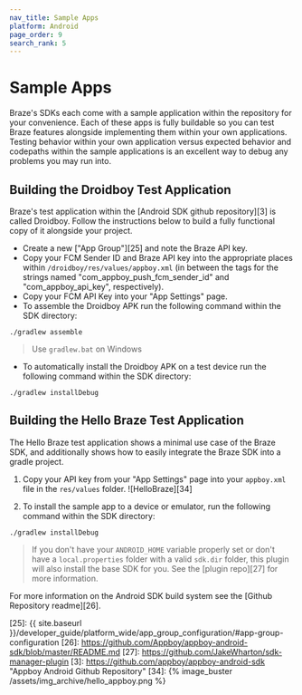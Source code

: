 ```yaml
---
nav_title: Sample Apps
platform: Android
page_order: 9
search_rank: 5
---
```

# Sample Apps

Braze's SDKs each come with a sample application within the repository for your convenience. Each of these apps is fully buildable so you can test Braze features alongside implementing them within your own applications. Testing behavior within your own application versus expected behavior and codepaths within the sample applications is an excellent way to debug any problems you may run into.

## Building the Droidboy Test Application
Braze's test application within the [Android SDK github repository][3] is called Droidboy. Follow the instructions below to build a fully functional copy of it alongside your project.

- Create a new ["App Group"][25] and note the Braze API key.
- Copy your FCM Sender ID and Braze API key into the appropriate places within `/droidboy/res/values/appboy.xml` (in between the tags for the strings named "com_appboy_push_fcm_sender_id" and "com_appboy_api_key", respectively).
- Copy your FCM API Key into your "App Settings" page.
- To assemble the Droidboy APK run the following command within the SDK directory:

```
./gradlew assemble
```
> Use `gradlew.bat` on Windows

- To automatically install the Droidboy APK on a test device run the following command within the SDK directory:

```
./gradlew installDebug
```

## Building the Hello Braze Test Application
The Hello Braze test application shows a minimal use case of the Braze SDK, and additionally shows how to easily integrate the Braze SDK into a gradle project.

1. Copy your API key from your "App Settings" page into your `appboy.xml` file in the `res/values` folder.
![HelloBraze][34]

2. To install the sample app to a device or emulator, run the following command within the SDK directory:

```
./gradlew installDebug
```

> If you don't have your `ANDROID_HOME` variable properly set or don't have a `local.properties` folder with a valid `sdk.dir` folder, this plugin will also install the base SDK for you. See the [plugin repo][27] for more information.

For more information on the Android SDK build system see the [Github Repository readme][26].

[25]: {{ site.baseurl }}/developer_guide/platform_wide/app_group_configuration/#app-group-configuration
[26]: https://github.com/Appboy/appboy-android-sdk/blob/master/README.md
[27]: https://github.com/JakeWharton/sdk-manager-plugin
[3]: https://github.com/appboy/appboy-android-sdk "Appboy Android Github Repository"
[34]: {% image_buster /assets/img_archive/hello_appboy.png %}
